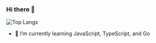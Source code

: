 ### Hi there 👋

![Top Langs](https://github-readme-stats.vercel.app/api/top-langs/?username=xvin-zr&layout=compact)

- 🌱 I’m currently learning JavaScript, TypeScript, and Go

<!--
**xvin-zr/xvin-zr** is a ✨ _special_ ✨ repository because its `README.md` (this file) appears on your GitHub profile.

Here are some ideas to get you started:

- 🔭 I’m currently working on ...
- 👯 I’m looking to collaborate on ...
- 🤔 I’m looking for help with ...
- 💬 Ask me about ...
- 📫 How to reach me: ...
- 😄 Pronouns: ...
- ⚡ Fun fact: ...
-->
